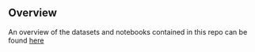 
## Overview

An overview of the datasets and notebooks contained in this repo can be found [here](https://docs.google.com/spreadsheets/d/1JdeHaaESbJCJbJzjwssV3kLND_JdM2dPcoRsbCwndlc)

